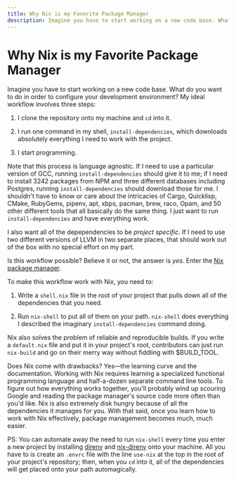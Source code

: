 ```yaml
---
title: Why Nix is my Favorite Package Manager
description: Imagine you have to start working on a new code base. What do you want to do in order to configure your development environment? My ideal workflow involves three steps:
---
```


# Why Nix is my Favorite Package Manager

Imagine you have to start working on a new code base. What do you want to do in order to configure your development environment? My ideal workflow involves three steps:

1. I clone the repository onto my machine and `cd` into it.

2. I run one command in my shell, `install-dependencies`, which downloads absolutely everything I need to work with the project.

3. I start programming.

Note that this process is language agnostic. If I need to use a particular version of GCC, running `install-dependencies` should give it to me; if I need to install 3242 packages from NPM and three different databases including Postgres, running `install-dependencies` should download those for me. I shouldn't have to know or care about the intricacies of Cargo, Quicklisp, CMake, RubyGems, pipenv, apt, xbps, pacman, brew, raco, Opam, and 50 other different tools that all basically do the same thing. I just want to run `install-dependencies` and have everything work.

I also want all of the depependencies to be _project specific._ If I need to use two different versions of LLVM in two separate places, that should work out of the box with no special effort on my part.

Is this workflow possible? Believe it or not, the answer is _yes._ Enter the [Nix package manager](https://nixos.org/).

To make this workflow work with Nix, you need to:

1. Write a `shell.nix` file in the root of your project that pulls down all of the dependencies that you need.

2. Run `nix-shell` to put all of them on your path. `nix-shell` does everything I described the imaginary `install-dependencies` command doing.

Nix also solves the problem of reliable and reproducible builds. If you write a `default.nix` file and put it in your project's root, contributors can just run `nix-build` and go on their merry way without fiddling with $BUILD_TOOL.

Does Nix come with drawbacks? Yes—the learning curve and the documentation. Working with Nix requires learning a specialized functional programming language and half-a-dozen separate command line tools. To figure out how everything works together, you'll probably wind up scouring Google and reading the package manager's source code more often than you'd like. Nix is also extremely disk hungry because of all the dependencies it manages for you. With that said, once you learn how to work with Nix effectively, package management becomes much, much easier.

PS: You can automate away the need to run `nix-shell` every time you enter a new project by installing [direnv](https://direnv.net/) and [nix-direnv](https://github.com/nix-community/nix-direnv) onto your machine. All you have to is create an `.envrc` file with the line `use-nix` at the top in the root of your project's repository; then, when you `cd` into it, all of the dependencies will get placed onto your path automagically.
